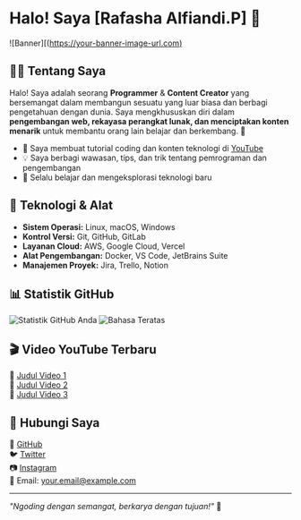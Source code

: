 # Halo! Saya [Rafasha Alfiandi.P] 🚀

![Banner][([https://your-banner-image-url.com)](https://imgur.com/cLNHOg0)

## 👨‍💻 Tentang Saya
Halo! Saya adalah seorang **Programmer** & **Content Creator** yang bersemangat dalam membangun sesuatu yang luar biasa dan berbagi pengetahuan dengan dunia. Saya mengkhususkan diri dalam **pengembangan web, rekayasa perangkat lunak, dan menciptakan konten menarik** untuk membantu orang lain belajar dan berkembang. 🌟

- 🎥 Saya membuat tutorial coding dan konten teknologi di [YouTube](https://youtube.com/yourchannel)
- 💡 Saya berbagi wawasan, tips, dan trik tentang pemrograman dan pengembangan
- 🚀 Selalu belajar dan mengeksplorasi teknologi baru

## 🔧 Teknologi & Alat

- **Sistem Operasi:** Linux, macOS, Windows
- **Kontrol Versi:** Git, GitHub, GitLab
- **Layanan Cloud:** AWS, Google Cloud, Vercel
- **Alat Pengembangan:** Docker, VS Code, JetBrains Suite
- **Manajemen Proyek:** Jira, Trello, Notion

## 📊 Statistik GitHub

![Statistik GitHub Anda](https://github-readme-stats.vercel.app/api?username=yourusername&show_icons=true&theme=radical)
![Bahasa Teratas](https://github-readme-stats.vercel.app/api/top-langs/?username=yourusername&layout=compact&theme=radical)

## 🎬 Video YouTube Terbaru

<!-- YOUTUBE:START -->
🔹 [Judul Video 1](https://youtube.com/link1)  
🔹 [Judul Video 2](https://youtube.com/link2)  
🔹 [Judul Video 3](https://youtube.com/link3)  
<!-- YOUTUBE:END -->

## 📣 Hubungi Saya

💼 [GitHub](https://github.com/yourusername)  
🐦 [Twitter](https://twitter.com/yourhandle)  
📷 [Instagram](https://instagram.com/yourhandle)  
📧 Email: your.email@example.com  

---

_"Ngoding dengan semangat, berkarya dengan tujuan!"_ 🚀

